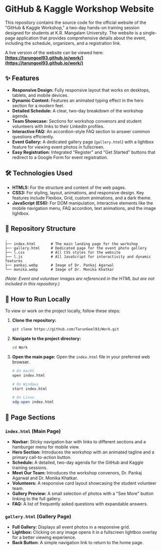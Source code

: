 # GitHub & Kaggle Workshop Website


This repository contains the source code for the official website of the "GitHub & Kaggle Workshop," a two-day hands-on training session designed for students at K.R. Mangalam University. The website is a single-page application that provides comprehensive details about the event, including the schedule, organizers, and a registration link.

A live version of the website can be viewed here: **[https://tarungoel93.github.io/work/](https://tarungoel93.github.io/work/)**

## ✨ Features

*   **Responsive Design:** Fully responsive layout that works on desktops, tablets, and mobile devices.
*   **Dynamic Content:** Features an animated typing effect in the hero section for a modern feel.
*   **Detailed Schedule:** A clear, two-day breakdown of the workshop agenda.
*   **Team Showcase:** Sections for workshop convenors and student volunteers with links to their LinkedIn profiles.
*   **Interactive FAQ:** An accordion-style FAQ section to answer common questions efficiently.
*   **Event Gallery:** A dedicated gallery page (`gallery.html`) with a lightbox feature for viewing event photos in fullscreen.
*   **Easy Registration:** Integrated "Register" and "Get Started" buttons that redirect to a Google Form for event registration.

## 🛠️ Technologies Used

*   **HTML5:** For the structure and content of the web pages.
*   **CSS3:** For styling, layout, animations, and responsive design. Key features include Flexbox, Grid, custom animations, and a dark theme.
*   **JavaScript (ES6):** For DOM manipulation, interactive elements like the mobile navigation menu, FAQ accordion, text animations, and the image lightbox.

## 📂 Repository Structure

```
.
├── index.html       # The main landing page for the workshop
├── gallery.html     # Dedicated page for the event photo gallery
├── l.css            # All CSS styles for the website
├── l.js             # All JavaScript for interactivity and dynamic features
├── pankaj.webp      # Image of Dr. Pankaj Agarwal
└── monika.webp      # Image of Dr. Monika Khatkar
```
*(Note: Event and volunteer images are referenced in the HTML but are not included in this repository.)*

## 🚀 How to Run Locally

To view or work on the project locally, follow these steps:

1.  **Clone the repository:**
    ```sh
    git clone https://github.com/TarunGoel93/Work.git
    ```

2.  **Navigate to the project directory:**
    ```sh
    cd Work
    ```

3.  **Open the main page:**
    Open the `index.html` file in your preferred web browser.

    ```sh
    # On macOS
    open index.html

    # On Windows
    start index.html

    # On Linux
    xdg-open index.html
    ```

## 📄 Page Sections

### `index.html` (Main Page)

*   **Navbar:** Sticky navigation bar with links to different sections and a hamburger menu for mobile view.
*   **Hero Section:** Introduces the workshop with an animated tagline and a primary call-to-action button.
*   **Schedule:** A detailed, two-day agenda for the GitHub and Kaggle training sessions.
*   **Meet Our Team:** Introduces the workshop convenors, Dr. Pankaj Agarwal and Dr. Monika Khatkar.
*   **Volunteers:** A responsive card layout showcasing the student volunteer team.
*   **Gallery Preview:** A small selection of photos with a "See More" button linking to the full gallery.
*   **FAQ:** A list of frequently asked questions with expandable answers.

### `gallery.html` (Gallery Page)

*   **Full Gallery:** Displays all event photos in a responsive grid.
*   **Lightbox:** Clicking on any image opens it in a fullscreen lightbox overlay for a better viewing experience.
*   **Back Button:** A simple navigation link to return to the home page.
